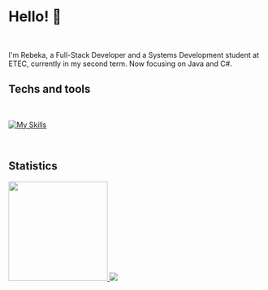 <h1> Hello! 👋 </h1>
<div>
<br/>

I'm Rebeka, a Full-Stack Developer and a Systems Development student at ETEC, currently in my second term. Now focusing on Java and C#.

</div>

<div>
<h2> Techs and tools </h2>

<br/>

[![My Skills](https://skillicons.dev/icons?i=java,cs,js,ts,mysql,spring,react,dotnet,bootstrap&theme=light)](https://skillicons.dev)

</div>

<div>
<br/>
<h2> Statistics</h2>
  <a href="https://github.com/RebekaLima">
  <img height=195 src="https://github-readme-stats.vercel.app/api/top-langs/?username=RebekaLima&layout=compact&langs_count=16&theme=dark"/>
    
  <picture>
  <source
    srcset="https://github-readme-stats.vercel.app/api?username=RebekaLima&show_icons=true&theme=dark"
    media="(prefers-color-scheme: dark)"
  />
  <source
    srcset="https://github-readme-stats.vercel.app/api?username=RebekaLima&show_icons=true"
    media="(prefers-color-scheme: light), (prefers-color-scheme: no-preference)"
  />
  <img src="https://github-readme-stats.vercel.app/api?username=RebekaLima&show_icons=true" />
</picture>
</div>

##
